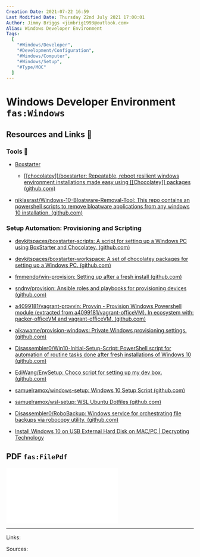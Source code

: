 ```yaml
---
Creation Date: 2021-07-22 16:59
Last Modified Date: Thursday 22nd July 2021 17:00:01
Author: Jimmy Briggs <jimbrig1993@outlook.com>
Alias: Windows Developer Environment
Tags:
  [
    "#Windows/Developer",
    "#Development/Configuration",
    "#Windows/Computer",
    "#Windows/Setup",
    "#Type/MOC"
  ]
---
```


# Windows Developer Environment `fas:Windows`

## Resources and Links 🔗

### Tools 🔨

- [Boxstarter](https://boxstarter.org/WhyBoxstarter)
	- [[[chocolatey]]/boxstarter: Repeatable, reboot resilient windows environment installations made easy using [[Chocolatey]] packages (github.com)](https://github.com/chocolatey/boxstarter)

- [niklasrast/Windows-10-Bloatware-Removal-Tool: This repo contains an powershell scripts to remove bloatware applications from any windows 10 installation. (github.com)](https://github.com/niklasrast/Windows-10-Bloatware-Removal-Tool)

### Setup Automation: Provisioning and Scripting

- [devkitspaces/boxstarter-scripts: A script for setting up a Windows PC using BoxStarter and Chocolatey. (github.com)](https://github.com/devkitspaces/boxstarter-scripts)
- [devkitspaces/boxstarter-workspace: A set of chocolatey packages for setting up a Windows PC. (github.com)](https://github.com/devkitspaces/boxstarter-workspace)
- [fmmendo/win-provision: Setting up after a fresh install (github.com)](https://github.com/fmmendo/win-provision)
- [sndnv/provision: Ansible roles and playbooks for provisioning devices (github.com)](https://github.com/sndnv/provision)
- [a4099181/vagrant-provvin: Provvin - Provision Windows Powershell module (extracted from a4099181/vagrant-officeVM). In ecosystem with: packer-officeVM and vagrant-officeVM. (github.com)](https://github.com/a4099181/vagrant-provvin)
- [aikawame/provision-windows: Private Windows provisioning settings. (github.com)](https://github.com/aikawame/provision-windows)
- [Disassembler0/Win10-Initial-Setup-Script: PowerShell script for automation of routine tasks done after fresh installations of Windows 10 (github.com)](https://github.com/Disassembler0/Win10-Initial-Setup-Script)
- [EdiWang/EnvSetup: Choco script for setting up my dev box. (github.com)](https://github.com/EdiWang/EnvSetup)
- [samuelramox/windows-setup: Windows 10 Setup Script (github.com)](https://github.com/samuelramox/windows-setup)
- [samuelramox/wsl-setup: WSL Ubuntu Dotfiles (github.com)](https://github.com/samuelramox/wsl-setup)
- [Disassembler0/RoboBackup: Windows service for orchestrating file backups via robocopy utility. (github.com)](https://github.com/Disassembler0/RoboBackup)

- [Install Windows 10 on USB External Hard Disk on MAC/PC | Decrypting Technology](https://decryptingtechnology.blogspot.com/2015/09/install-windows-10-on-usb-external-hard.html)



## PDF `fas:FilePdf`

![](assets/Windows-Development-Environment.pdf)

***

Links: 

Sources:


